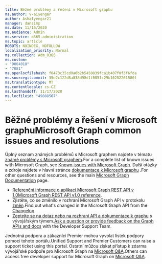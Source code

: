 ```yaml
---
title: Běžné problémy a řešení v Microsoft graphu
ms.author: v-aiyengar
author: AshaIyengar21
manager: dansimp
ms.date: 11/16/2020
ms.audience: Admin
ms.service: o365-administration
ms.topic: article
ROBOTS: NOINDEX, NOFOLLOW
localization_priority: Normal
ms.collection: Adm_O365
ms.custom:
- "9004018"
- "7081"
ms.openlocfilehash: f6473c35cd0a0b2b5450039fca1b407f0f3f6fda
ms.sourcegitcommit: 35e2c122d8a838d98d1f0851c29b16282261580f
ms.translationtype: MT
ms.contentlocale: cs-CZ
ms.lasthandoff: 11/17/2020
ms.locfileid: "49088567"
---
```

# <a name="microsoft-graph-common-issues-and-resolutions"></a><span data-ttu-id="41077-102">Běžné problémy a řešení v Microsoft graphu</span><span class="sxs-lookup"><span data-stu-id="41077-102">Microsoft Graph common issues and resolutions</span></span>

<span data-ttu-id="41077-103">Úplný seznam známých problémů s Microsoft graphem najdete v tématu [známé problémy s Microsoft graphem](https://docs.microsoft.com/graph/known-issues).</span><span class="sxs-lookup"><span data-stu-id="41077-103">For a complete list of known issues with Microsoft Graph, see [Known issues with Microsoft Graph](https://docs.microsoft.com/graph/known-issues).</span></span> <span data-ttu-id="41077-104">Další otázky a zdroje najdete v hlavní stránce [dokumentace k Microsoft graphu](https://docs.microsoft.com/graph/) .</span><span class="sxs-lookup"><span data-stu-id="41077-104">For other questions and resources, see the main [Microsoft Graph Documentation](https://docs.microsoft.com/graph/) page.</span></span>

- <span data-ttu-id="41077-105">[Referenční informace o aplikaci Microsoft Graph REST API v 1.0](https://docs.microsoft.com/graph/api/overview?toc=.%2Fref%2Ftoc.json&view=graph-rest-1.0)</span><span class="sxs-lookup"><span data-stu-id="41077-105">[Microsoft Graph REST API v1.0 reference](https://docs.microsoft.com/graph/api/overview?toc=.%2Fref%2Ftoc.json&view=graph-rest-1.0).</span></span>
- <span data-ttu-id="41077-106">Zjistěte, co se změnilo v rozhraní Microsoft Graph API v protokolu [změn](https://docs.microsoft.com/graph/changelog).</span><span class="sxs-lookup"><span data-stu-id="41077-106">Find out what's changed in the Microsoft Graph API from the [Changelog](https://docs.microsoft.com/graph/changelog).</span></span> 
- <span data-ttu-id="41077-107">[Zeptejte se na dotaz nebo na rozhraní API a dokumentace k graphu](https://aka.ms/GraphDeveloperSupport) s vývojářským týmem.</span><span class="sxs-lookup"><span data-stu-id="41077-107">[Ask a question or provide feedback on the Graph APIs and docs](https://aka.ms/GraphDeveloperSupport) with the Developer Support Team.</span></span>

<span data-ttu-id="41077-108">Jednotná podpora a zákazníci Premier mohou vyvolat lístek podpory pomocí tohoto portálu.</span><span class="sxs-lookup"><span data-stu-id="41077-108">Unified Support and Premier Customers can raise a support ticket using this portal.</span></span> <span data-ttu-id="41077-109">Ostatní můžou získat přístup k zdarma vývojářské podpoře pro Microsoft Graph na [Microsoft Q&A](https://aka.ms/AskGraph).</span><span class="sxs-lookup"><span data-stu-id="41077-109">Others can access free developer support for Microsoft Graph on [Microsoft Q&A](https://aka.ms/AskGraph).</span></span>
